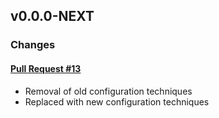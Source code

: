 ## v0.0.0-NEXT

### Changes

#### [Pull Request #13](https://github.com/Maahsome/gitlab-tool/pull/13)

- Removal of old configuration techniques
- Replaced with new configuration techniques 

